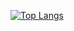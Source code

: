 [![Top Langs](https://github-readme-stats.vercel.app/api/top-langs/?username=ToukoXYZ)](https://github.com/anuraghazra/github-readme-stats)
